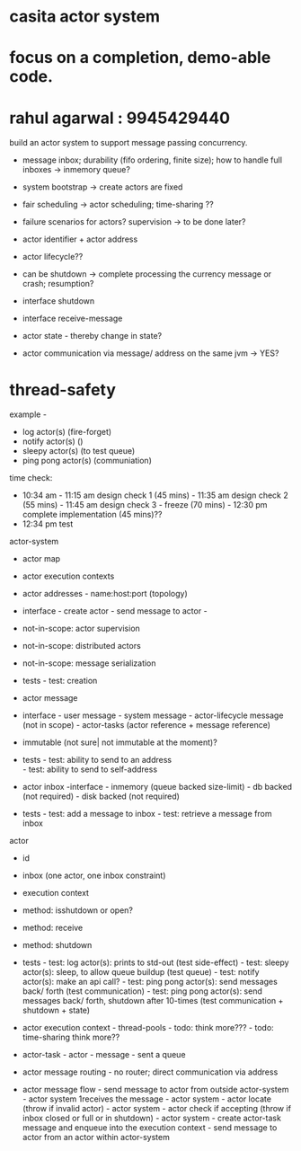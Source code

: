 # casita actor system


# focus on a completion, demo-able code.
# rahul agarwal : 9945429440


build an actor system to support message passing concurrency.

- message inbox; durability (fifo ordering, finite size); how to handle full inboxes -> inmemory queue?
- system bootstrap -> create actors are fixed
- fair scheduling -> actor scheduling; time-sharing ??

- failure scenarios for actors? supervision -> to be done later?
- actor identifier + actor address

- actor lifecycle??
- can be shutdown -> complete processing the currency message or crash; resumption?

- interface shutdown
- interface receive-message

- actor state - thereby change in state?
- actor communication via message/ address on the same jvm -> YES?

# thread-safety

example -
- log actor(s)          (fire-forget)
- notify actor(s)       ()
- sleepy actor(s)       (to test queue)
- ping pong actor(s)    (communiation)


time check:
- 10:34 am
\- 11:15 am design check 1 (45 mins)
\- 11:35 am design check 2 (55 mins)
\- 11:45 am design check 3 - freeze (70 mins)
\- 12:30 pm complete implementation (45 mins)??
- 12:34 pm test



actor-system
- actor map 
- actor execution contexts
- actor addresses - name:host:port (topology)
- interface
\- create actor 
\- send message to actor
\-  
- not-in-scope: actor supervision 
- not-in-scope: distributed actors 
- not-in-scope: message serialization 
- tests
\- test: creation


- actor message
- interface
    \- user message
    \- system message
        \- actor-lifecycle message (not in scope)
        \- actor-tasks (actor reference + message reference)
- immutable (not sure| not immutable at the moment)?
- tests
\- test: ability to send to an address  
\- test: ability to send to self-address 


- actor inbox 
-interface 
    \- inmemory (queue backed size-limit)
    \- db backed (not required)
    \- disk backed (not required)
- tests
\- test: add a message to inbox
\- test: retrieve a message from inbox

actor
- id
- inbox (one actor, one inbox constraint) 
- execution context
- method: isshutdown or open?
- method: receive
- method: shutdown
- tests
\- test: log actor(s): prints to std-out (test side-effect)
\- test: sleepy actor(s): sleep, to allow queue buildup (test queue)
\- test: notify actor(s): make an api call?
\- test: ping pong actor(s): send messages back/ forth (test communication)
\- test: ping pong actor(s): send messages back/ forth, shutdown after 10-times (test communication + shutdown + state)

- actor execution context
\- thread-pools
\- todo: think more???
\- todo: time-sharing think more??

- actor-task
\- actor
\- message
\- sent a queue

- actor message routing
\- no router; direct communication via address


- actor message flow
\- send message to actor from outside actor-system
\- actor system 1receives the message
\- actor system - actor locate (throw if invalid actor)
\- actor system - actor check if accepting (throw if inbox closed or full or in shutdown)
\- actor system - create actor-task message and enqueue into the execution context
\- send message to actor from an actor within actor-system  
